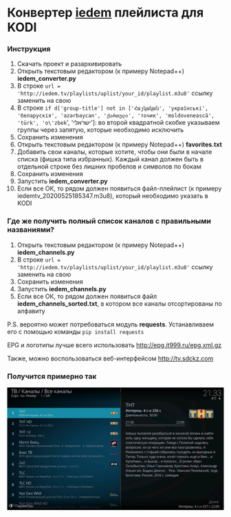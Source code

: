 # Конвертер [iedem](https://iedem.tv/welcome/register/01659c3a2c7e8531) плейлиста для KODI

### Инструкция
1. Скачать проект и разархивировать
2. Открыть текстовым редактором (к примеру Notepad++) **iedem_converter.py**
3. В строке
`url = 'http://iedem.tv/playlists/uplist/your_id/playlist.m3u8'`
ссылку заменить на свою
4. В строке `if d['group-title'] not in ['Հայկական', 'українські', 'беларускія', 'azərbaycan', 'ქართული', 'точик', 'moldovenească', 'türk', 'o\'zbek`', 'ישראלי']:
во второй квадратной скобке указываем группы через запятую, которые необходимо исключить
5. Сохранить изменения
6. Открыть текстовым редактором (к примеру Notepad++) **favorites.txt**
7. Добавить свои каналы, которые хотите, чтобы они были в начале списка (фишка типа избранных). Каждый канал должен быть в отдельной строке без лишних пробелов и символов по бокам
8. Сохранить изменения
9. Запустить **iedem_converter.py**
10. Если все ОК, то рядом должен появиться файл-плейлист (к примеру iedemtv_20200525185347.m3u8), который необходимо указать в KODI

### Где же получить полный список каналов с правильными названиями?
1. Открыть текстовым редактором (к примеру Notepad++) **iedem_channels.py**
2. В строке
`url = 'http://iedem.tv/playlists/uplist/your_id/playlist.m3u8'`
ссылку заменить на свою
3. Сохранить изменения
4. Запустить **iedem_channels.py**
5. Если все ОК, то рядом должен появиться файл **iedem_channels_sorted.txt**, в котором все каналы отсортированы по алфавиту

P.S. вероятно может потребоваться модуль **requests**. Устанавливаем его с помощью команды
`pip install requests`

EPG и логотипы лучше всего использовать http://epg.it999.ru/epg.xml.gz

Также, можно воспользоваться веб-интерфейсом http://tv.sdckz.com

### Получится примерно так
![](https://github.com/daradan/img/blob/master/kodi.jpg?raw=true)
